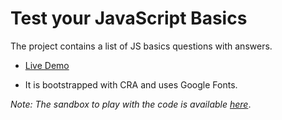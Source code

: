# Test your JavaScript Basics

The project contains a list of JS basics questions with answers.

- [Live Demo](https://pritam-patil.github.io/js-basics)

- It is bootstrapped with CRA and uses Google Fonts.

_Note: The sandbox to play with the code is available [here](#replace-this)_.
